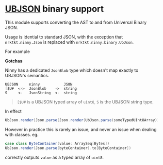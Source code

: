 # [UBJSON](https://ubjson.org) binary support

This module supports converting the AST to and from Universal Binary JSON.

Usage is idential to standard JSON, with the exception that `nrktkt.ninny.Json` is replaced with `nrktkt.ninny.binary.UbJson`.

For example

<script src="https://gist-it.appspot.com/github/kag0/ninny-json/blob/master/ubjson/test/src/io/github/kag0/ninny/binary/ubjson/Doc.scala?slice=13:16"></script>

**Gotchas**

Ninny has a dedicated `JsonBlob` type which doesn't map exactly to UBJSON's semantics.

```
UBJSON     ninny           JSON
[$U#  <->  JsonBlob    ->  string
S     <-   JsonString  <-  string
```
> `[$U#` is a UBJSON typed array of `uint8`, `S` is the UBJSON string type.

In effect

```scala
UbJson.render(Json.parse(Json.render(UbJson.parse(someTypedUInt8Array)))) != someTypedUInt8Array
```

However in practice this is rarely an issue, and never an issue when dealing with classes. eg.

```scala
case class ByteContainer(value: ArraySeq[Bytes])
UbJson.render(Json.parse(byteContainer).to[ByteContainer])
```

correctly outputs `value` as a typed array of `uint8`.